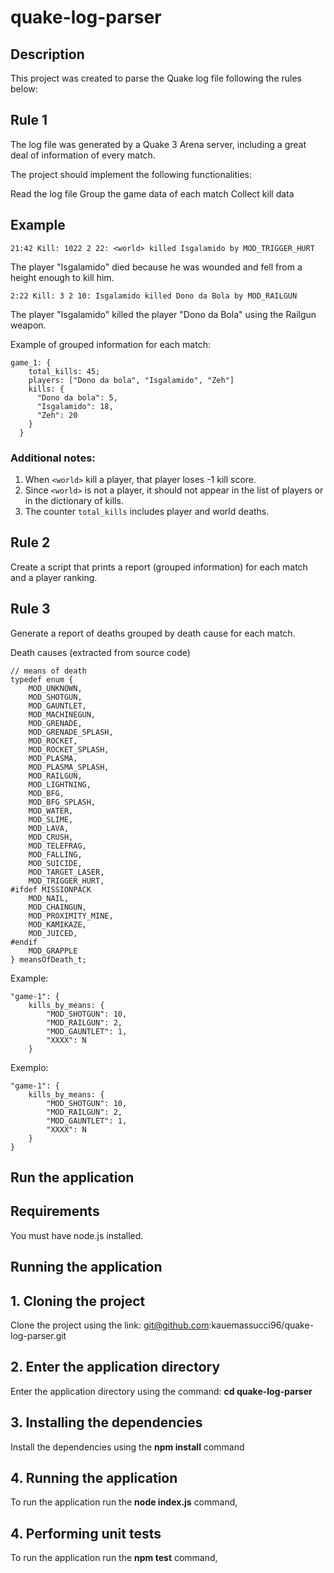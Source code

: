 # quake-log-parser

## Description

This project was created to parse the Quake log file following the rules below:

## Rule 1

The log file was generated by a Quake 3 Arena server, including a great deal of information of every match.

The project should implement the following functionalities:

Read the log file
Group the game data of each match
Collect kill data

## Example

  	21:42 Kill: 1022 2 22: <world> killed Isgalamido by MOD_TRIGGER_HURT
  
The player "Isgalamido" died because he was wounded and fell from a height enough to kill him.

  	2:22 Kill: 3 2 10: Isgalamido killed Dono da Bola by MOD_RAILGUN
  
The player "Isgalamido" killed the player "Dono da Bola" using the Railgun weapon.
  
Example of grouped information for each match:

    game_1: {
	    total_kills: 45;
	    players: ["Dono da bola", "Isgalamido", "Zeh"]
	    kills: {
	      "Dono da bola": 5,
	      "Isgalamido": 18,
	      "Zeh": 20
	    }
	  }
    
### Additional notes:

1. When `<world>` kill a player, that player loses -1 kill score.
2. Since `<world>` is not a player, it should not appear in the list of players or in the dictionary of kills.
3. The counter `total_kills` includes player and world deaths.
  
## Rule 2
  
Create a script that prints a report (grouped information) for each match and a player ranking.
  
## Rule 3
  
Generate a report of deaths grouped by death cause for each match.

Death causes (extracted from source code)

	// means of death
	typedef enum {
		MOD_UNKNOWN,
		MOD_SHOTGUN,
		MOD_GAUNTLET,
		MOD_MACHINEGUN,
		MOD_GRENADE,
		MOD_GRENADE_SPLASH,
		MOD_ROCKET,
		MOD_ROCKET_SPLASH,
		MOD_PLASMA,
		MOD_PLASMA_SPLASH,
		MOD_RAILGUN,
		MOD_LIGHTNING,
		MOD_BFG,
		MOD_BFG_SPLASH,
		MOD_WATER,
		MOD_SLIME,
		MOD_LAVA,
		MOD_CRUSH,
		MOD_TELEFRAG,
		MOD_FALLING,
		MOD_SUICIDE,
		MOD_TARGET_LASER,
		MOD_TRIGGER_HURT,
	#ifdef MISSIONPACK
		MOD_NAIL,
		MOD_CHAINGUN,
		MOD_PROXIMITY_MINE,
		MOD_KAMIKAZE,
		MOD_JUICED,
	#endif
		MOD_GRAPPLE
	} meansOfDeath_t;

Example:

	"game-1": {
		kills_by_means: {
			"MOD_SHOTGUN": 10,
			"MOD_RAILGUN": 2,
			"MOD_GAUNTLET": 1,
			"XXXX": N
		}
	

Exemplo:

	"game-1": {
		kills_by_means: {
			"MOD_SHOTGUN": 10,
			"MOD_RAILGUN": 2,
			"MOD_GAUNTLET": 1,
			"XXXX": N
		}
	}
	
## Run the application	

## Requirements

You must have node.js installed.

## Running the application

## 1. Cloning the project

Clone the project using the link: git@github.com:kauemassucci96/quake-log-parser.git

## 2. Enter the application directory

Enter the application directory using the command: **cd quake-log-parser**

## 3. Installing the dependencies

Install the dependencies using the **npm install** command

## 4. Running the application

To run the application run the **node index.js** command,

## 4. Performing unit tests

To run the application run the **npm test** command,
